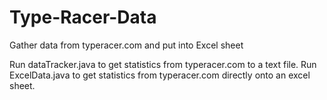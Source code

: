 # Type-Racer-Data
Gather data from typeracer.com and put into Excel sheet

Run dataTracker.java to get statistics from typeracer.com to a text file.
Run ExcelData.java to get statistics from typeracer.com directly onto an excel sheet.
